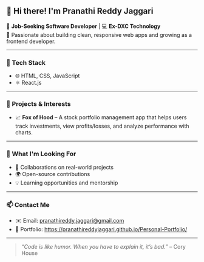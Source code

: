 ## 👋 Hi there! I'm Pranathi Reddy Jaggari

🎯 **Job-Seeking Software Developer** | 💻 **Ex-DXC Technology**  
🌱 Passionate about building clean, responsive web apps and growing as a frontend developer.

---

### 🧰 Tech Stack
- 🌐 HTML, CSS, JavaScript
- ⚛️ React.js

---

### 🚀 Projects & Interests
- 📈 **Fox of Hood** – A stock portfolio management app that helps users track investments, view profits/losses, and analyze performance with charts.

---

### 🤝 What I'm Looking For
- 🤝 Collaborations on real-world projects
- 🌍 Open-source contributions
- 💡 Learning opportunities and mentorship

---

### 📫 Contact Me
- ✉️ Email: [pranathireddy.jaggari@gmail.com](mailto:pranathireddy.jaggari@gmail.com)
- 🧳 Portfolio: https://pranathireddyjaggari.github.io/Personal-Portfolio/

---

> _“Code is like humor. When you have to explain it, it’s bad.”_ – Cory House
